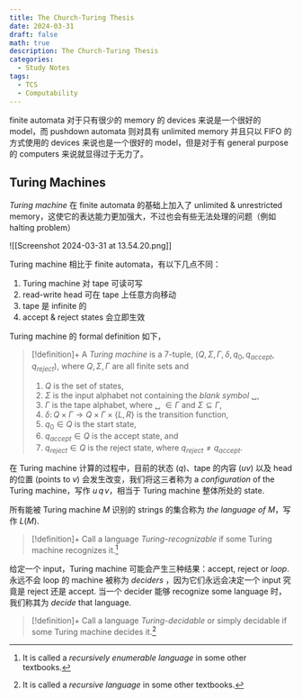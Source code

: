 ```yaml
---
title: The Church-Turing Thesis
date: 2024-03-31
draft: false
math: true
description: The Church-Turing Thesis
categories:
  - Study Notes
tags:
  - TCS
  - Computability
---
```

finite automata 对于只有很少的 memory 的 devices 来说是一个很好的 model，而 pushdown automata 则对具有 unlimited memory 并且只以 FIFO 的方式使用的 devices 来说也是一个很好的 model，但是对于有 general purpose 的 computers 来说就显得过于无力了。

## Turing Machines

*Turing machine* 在 finite automata 的基础上加入了 unlimited & unrestricted memory，这使它的表达能力更加强大，不过也会有些无法处理的问题（例如 halting problem）

![[Screenshot 2024-03-31 at 13.54.20.png]]

Turing machine 相比于 finite automata，有以下几点不同：

1. Turing machine 对 tape 可读可写
2. read-write head 可在 tape 上任意方向移动
3. tape 是 infinite 的
4. accept & reject states 会立即生效

Turing machine 的 formal definition 如下，

> [!definition]+
> A *Turing machine* is a 7-tuple, $(Q, \Sigma, \Gamma, \delta, q_0, q_{accept}, q_{reject})$, where $Q, \Sigma, \Gamma$ are all finite sets and
> 
> 1. $Q$ is the set of states,
> 2. $\Sigma$ is the input alphabet not containing the *blank symbol* ␣,
> 3. $\Gamma$ is the tape alphabet, where ␣ $\in \Gamma$ and $\Sigma \subseteq \Gamma$,
> 4. $\delta\colon Q\times \Gamma \to Q\times \Gamma \times\{L,R\}$ is the transition function,
> 5. $q_0 \in Q$ is the start state,
> 6. $q_{accept} \in Q$ is the accept state, and
> 7. $q_{reject} \in Q$ is the reject state, where $q_{reject} \not= q_{accept}$.

在 Turing machine 计算的过程中，目前的状态 ($q$)、tape 的内容 ($uv$) 以及 head 的位置 (points to $v$) 会发生改变，我们将这三者称为 a *configuration* of the Turing machine，写作 $u\, q\, v$，相当于 Turing machine 整体所处的 state.

所有能被 Turing machine $M$ 识别的 strings 的集合称为 *the language of $M$*，写作 $L(M)$.

> [!definition]+
> Call a language *Turing-recognizable* if some Turing machine recognizes it.[^1]

[^1]: It is called a *recursively enumerable language* in some other textbooks.

给定一个 input，Turing machine 可能会产生三种结果：accept, reject or *loop*. 永远不会 loop 的 machine 被称为 *deciders* ，因为它们永远会决定一个 input 究竟是 reject 还是 accept. 当一个 decider 能够 recognize some language 时，我们称其为 *decide* that language.

> [!definition]+
> Call a language *Turing-decidable* or simply decidable if some Turing machine decides it.[^2]

[^2]: It is called a *recursive language* in some other textbooks.